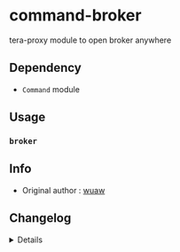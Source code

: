# command-broker
tera-proxy module to open broker anywhere

## Dependency
- `Command` module

## Usage
### `broker`

## Info
- Original author : [wuaw](https://github.com/wuaw)

## Changelog
<details>

    1.34
    - Updated name and font color
    1.33
    - Updated code aesthetics
    1.32
    - Updated code
    - Added string function
    1.31
    - Updated code aesthetics
    1.30
    - Updated code aesthetics
    1.20
    - Removed protocol version restriction
    1.10
    - Personalized code aesthetics
    1.00
    - Initial fork

</details>
